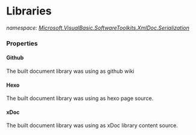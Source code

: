 ﻿# Libraries
_namespace: [Microsoft.VisualBasic.SoftwareToolkits.XmlDoc.Serialization](./index.md)_






### Properties

#### Github
The built document library was using as github wiki
#### Hexo
The built document library was using as hexo page source.
#### xDoc
The built document library was using as xDoc library content source.
